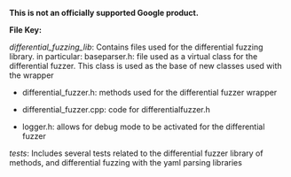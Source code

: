 **This is not an officially supported Google product.**

**File Key:**

*differential_fuzzing_lib*:
Contains files used for the differential fuzzing library. in particular:
    baseparser.h: file used as a virtual class for the differential fuzzer.
    This class is used as the base of new classes used with the wrapper

- differential_fuzzer.h: methods used for the differential fuzzer
wrapper

- differential_fuzzer.cpp: code for differentialfuzzer.h

- logger.h: allows for debug mode to be activated for the differential fuzzer

*tests*:
Includes several tests related to the differential fuzzer library of methods,
and differential fuzzing with the yaml parsing libraries